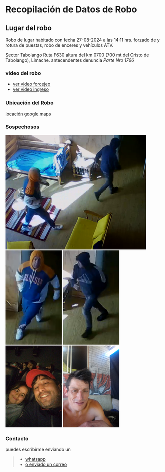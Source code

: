 # Recopilación de Datos de Robo

## Lugar del robo

Robo de lugar habitado con fecha 27-08-2024 a las 14:11 hrs. forzado de y rotura de
puestas, robo de enceres y vehículos ATV.

Sector Tabolango Ruta F630 altura del km 0700 (700 mt del Cristo de Tabolango), Limache.
antecendentes denuncia _Parte *Nro 1766*_

### video del robo

- [ver video forcejeo](./VIDEO_2024-08-27_14.11hrs_inicio_robo.mp4)
- [ver video ingreso](./VIDEO_2024-08-27_14.14hrs_acceso_forzado.mp4)

### Ubicación del Robo

[locación google maps](https://maps.app.goo.gl/58wpxTvFEtXESE5K9)

### Sospechosos

<img src="captura_14.11.51.png" alt="drawing" width="450"/><br/>
<img src="captura_14.11.56_Carlos_Jara.png" alt="drawing" style="width:180px;height:300px;object-fit:cover;"/>
<img src="captura_14.12.03_Isma_Ossas.png" alt="drawing" style="width:180px;height:300px;object-fit:cover;"/></br>
<img src="sospechoso_foto_03_Carlos_Jara.jpg" alt="drawing"  style="width:180px;height:260px;object-fit:cover;"/>
<img src="sospechoso_foto_05_Isma_Ossa.jpeg" alt="drawing" style="width:180px;height:260px;object-fit:cover;"/>

### Contacto

puedes escribirme enviando un

> - [whatsapp](https://wa.me/56948611376?text=Por%20el%20asunto%20del%20robo)
> - [o enviado un correo](mailto:crcamposn@gmail.com?subject=Información%20Robo&cc=ccamposn@minenergia.cl)
